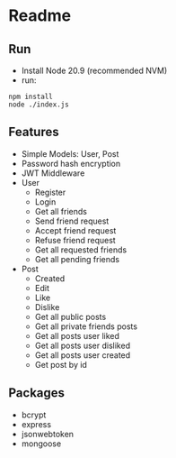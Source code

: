# Readme

## Run

- Install Node 20.9 (recommended NVM)
- run:

```
npm install
node ./index.js
```

## Features

- Simple Models: User, Post
- Password hash encryption
- JWT Middleware
- User
  - Register
  - Login
  - Get all friends
  - Send friend request
  - Accept friend request
  - Refuse friend request
  - Get all requested friends
  - Get all pending friends
- Post
  - Created
  - Edit
  - Like
  - Dislike
  - Get all public posts
  - Get all private friends posts
  - Get all posts user liked
  - Get all posts user disliked
  - Get all posts user created
  - Get post by id

## Packages

- bcrypt
- express
- jsonwebtoken
- mongoose